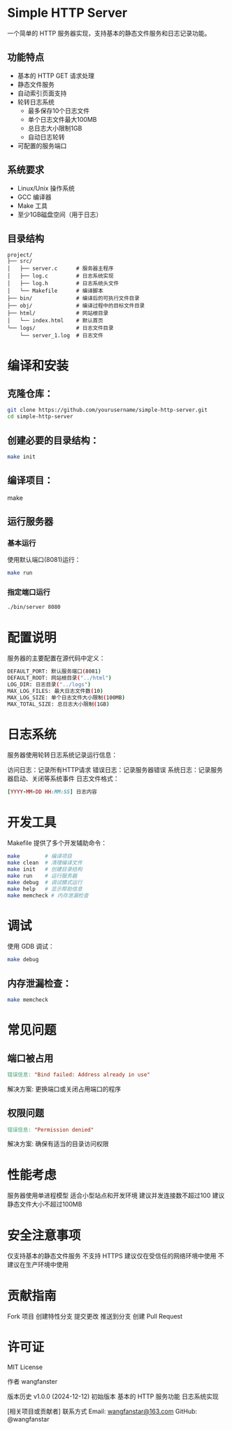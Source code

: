 # Simple HTTP Server  

一个简单的 HTTP 服务器实现，支持基本的静态文件服务和日志记录功能。  

## 功能特点  

- 基本的 HTTP GET 请求处理  
- 静态文件服务  
- 自动索引页面支持  
- 轮转日志系统  
  - 最多保存10个日志文件  
  - 单个日志文件最大100MB  
  - 总日志大小限制1GB  
  - 自动日志轮转  
- 可配置的服务端口  

## 系统要求  

- Linux/Unix 操作系统  
- GCC 编译器  
- Make 工具  
- 至少1GB磁盘空间（用于日志）  

## 目录结构  

```plaintext  
project/  
├── src/  
│   ├── server.c      # 服务器主程序  
│   ├── log.c         # 日志系统实现  
│   ├── log.h         # 日志系统头文件  
│   └── Makefile      # 编译脚本  
├── bin/              # 编译后的可执行文件目录  
├── obj/              # 编译过程中的目标文件目录  
├── html/             # 网站根目录  
│   └── index.html    # 默认首页  
└── logs/             # 日志文件目录  
    └── server_1.log  # 日志文件  
```

# 编译和安装

## 克隆仓库：
```bash
git clone https://github.com/yourusername/simple-http-server.git  
cd simple-http-server  
```

## 创建必要的目录结构：
```bash
make init  
```

## 编译项目：
make  

## 运行服务器

### 基本运行
使用默认端口(8081)运行：

```bash
make run  
```

### 指定端口运行
```bash
./bin/server 8080  
```

# 配置说明
服务器的主要配置在源代码中定义：

```bash
DEFAULT_PORT: 默认服务端口(8081)
DEFAULT_ROOT: 网站根目录("../html")
LOG_DIR: 日志目录("../logs")
MAX_LOG_FILES: 最大日志文件数(10)
MAX_LOG_SIZE: 单个日志文件大小限制(100MB)
MAX_TOTAL_SIZE: 总日志大小限制(1GB)
```

# 日志系统
服务器使用轮转日志系统记录运行信息：

访问日志：记录所有HTTP请求
错误日志：记录服务器错误
系统日志：记录服务器启动、关闭等系统事件
日志文件格式：

```ruby
[YYYY-MM-DD HH:MM:SS] 日志内容  
```
# 开发工具
Makefile 提供了多个开发辅助命令：

```bash
make        # 编译项目  
make clean  # 清理编译文件  
make init   # 创建目录结构  
make run    # 运行服务器  
make debug  # 调试模式运行  
make help   # 显示帮助信息  
make memcheck # 内存泄漏检查  
```

# 调试
使用 GDB 调试：

```bash
make debug 
```
 
## 内存泄漏检查：

```bash
make memcheck  
```

# 常见问题
## 端口被占用
```makefile
错误信息: "Bind failed: Address already in use"  
```
解决方案: 更换端口或关闭占用端口的程序  

## 权限问题
```makefile
错误信息: "Permission denied"  
```
解决方案: 确保有适当的目录访问权限  

# 性能考虑
服务器使用单进程模型
适合小型站点和开发环境
建议并发连接数不超过100
建议静态文件大小不超过100MB

# 安全注意事项
仅支持基本的静态文件服务
不支持 HTTPS
建议仅在受信任的网络环境中使用
不建议在生产环境中使用

# 贡献指南
Fork 项目
创建特性分支
提交更改
推送到分支
创建 Pull Request

# 许可证
MIT License

作者
wangfanster

版本历史
v1.0.0 (2024-12-12)
初始版本
基本的 HTTP 服务功能
日志系统实现


[相关项目或贡献者]
联系方式
Email: wangfanstar@163.com
GitHub: @wangfanstar